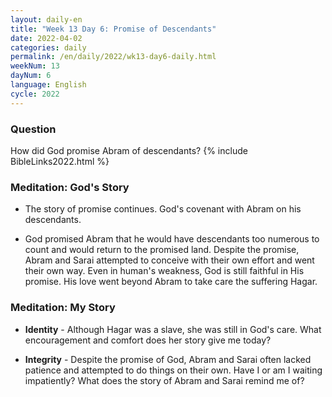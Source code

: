 ```yaml
---
layout: daily-en
title: "Week 13 Day 6: Promise of Descendants"
date: 2022-04-02
categories: daily
permalink: /en/daily/2022/wk13-day6-daily.html
weekNum: 13
dayNum: 6
language: English
cycle: 2022
---
```

### Question     
How did God promise Abram of descendants?
{% include BibleLinks2022.html %} 

### Meditation: God's Story   
+ The story of promise continues. God's covenant with Abram on his descendants. 

+ God promised Abram that he would have descendants too numerous to count and would return to the promised land. Despite the promise, Abram and Sarai attempted to conceive with their own effort and went their own way. Even in human's weakness, God is still faithful in His promise. His love went beyond Abram to take care the suffering Hagar. 

### Meditation: My Story   
+ **Identity** - Although Hagar was a slave, she was still in God's care. What encouragement and comfort does her story give me today? 

+ **Integrity** - Despite the promise of God, Abram and Sarai often lacked patience and attempted to do things on their own. Have I or am I waiting impatiently? What does the story of Abram and Sarai remind me of? 
